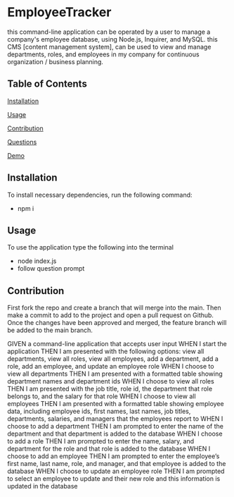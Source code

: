 # EmployeeTracker
this command-line application can be operated by a user to manage a company's employee database, using Node.js, Inquirer, and MySQL. this CMS [content management system], can be used to view and manage departments, roles, and employees in my company for continuous organization / business planning.

  ## Table of Contents

  [Installation](#installation)

  [Usage](#usage)

  [Contribution](#contribution)

  [Questions](#questions)

  [Demo](#demo)
  

  
  ## Installation

  To install necessary dependencies, run the following command:
  
  - npm i 
  
  ## Usage

  To use the application type the following into the terminal
  
  - node index.js
  - follow question prompt

  ## Contribution
  
  First fork the repo and create a branch that will merge into the main. Then make a commit to add to the project and open a pull request on Github. Once the changes have been approved and merged, the feature branch will be added to the main branch.

GIVEN a command-line application that accepts user input
WHEN I start the application
THEN I am presented with the following options: view all departments, view all roles, view all employees, add a department, add a role, add an employee, and update an employee role
WHEN I choose to view all departments
THEN I am presented with a formatted table showing department names and department ids
WHEN I choose to view all roles
THEN I am presented with the job title, role id, the department that role belongs to, and the salary for that role
WHEN I choose to view all employees
THEN I am presented with a formatted table showing employee data, including employee ids, first names, last names, job titles, departments, salaries, and managers that the employees report to
WHEN I choose to add a department
THEN I am prompted to enter the name of the department and that department is added to the database
WHEN I choose to add a role
THEN I am prompted to enter the name, salary, and department for the role and that role is added to the database
WHEN I choose to add an employee
THEN I am prompted to enter the employee’s first name, last name, role, and manager, and that employee is added to the database
WHEN I choose to update an employee role
THEN I am prompted to select an employee to update and their new role and this information is updated in the database

<!-- -- What would you like to do ?
-- View All Employees
-- - id, first_name, last_name, title, dept, salary, manager
-- Add Employee
-- - what is the employee's first name ? what is the employee's last name ? what is the employee's role ?
-- - who is the employee's manager ? - __name_here__ - ___name__ added __ to the db. 
-- Update Employee role
-- View All Roles
-- - id, title, dept, salary
-- Add Role
-- View All Departments
-- - id, name
-- Add Department
-- - what is name of dept ? added _ to the db. what would you like to do ? 
-- - add __ what is the name of __ ? what is the salary of the role ? which dept does the role belong to ?
-- Quit
-- View All Employees
-- Add Employee -->